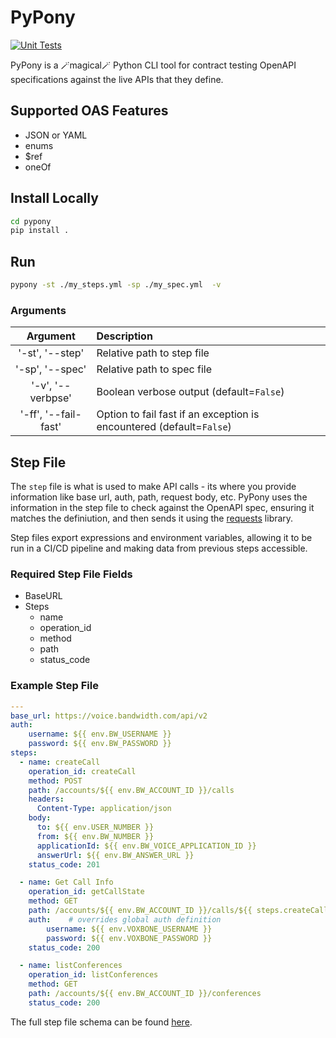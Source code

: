 # PyPony

[![Unit Tests](https://github.com/Bandwidth/pypony/actions/workflows/ci.yml/badge.svg)](https://github.com/Bandwidth/pypony/actions/workflows/ci.yml)

PyPony is a 🪄magical🪄 Python CLI tool for contract testing OpenAPI specifications against the live APIs that they define.

## Supported OAS Features

* JSON or YAML
* enums
* $ref
* oneOf

## Install Locally

```sh
cd pypony
pip install .
```

## Run

```sh
pypony -st ./my_steps.yml -sp ./my_spec.yml  -v
```

### Arguments

| Argument             | Description |
|:--------------------:|:------------|
| '-st', '--step'      | Relative path to step file |
| '-sp', '--spec'      | Relative path to spec file |
| '-v', '--verbpse'    | Boolean verbose output (default=`False`) |
| '-ff', '--fail-fast' | Option to fail fast if an exception is encountered (default=`False`) | # Coming soon!

## Step File

The `step` file is what is used to make API calls - its where you provide information like base url, auth, path, request body, etc. PyPony uses the information in the step file to check against the OpenAPI spec, ensuring it matches the definiution, and then sends it using the [requests](https://pypi.org/project/requests/) library.

Step files export expressions and environment variables, allowing it to be run in a CI/CD pipeline and making data from previous steps accessible.

### Required Step File Fields

* BaseURL
* Steps
  * name
  * operation_id
  * method
  * path
  * status_code

### Example Step File

```yml
---
base_url: https://voice.bandwidth.com/api/v2
auth:
    username: ${{ env.BW_USERNAME }}
    password: ${{ env.BW_PASSWORD }}
steps:
  - name: createCall
    operation_id: createCall
    method: POST
    path: /accounts/${{ env.BW_ACCOUNT_ID }}/calls
    headers:
      Content-Type: application/json
    body:
      to: ${{ env.USER_NUMBER }}
      from: ${{ env.BW_NUMBER }}
      applicationId: ${{ env.BW_VOICE_APPLICATION_ID }}
      answerUrl: ${{ env.BW_ANSWER_URL }}
    status_code: 201

  - name: Get Call Info
    operation_id: getCallState
    method: GET
    path: /accounts/${{ env.BW_ACCOUNT_ID }}/calls/${{ steps.createCall.response.data.callId }}
    auth:    # overrides global auth definition
        username: ${{ env.VOXBONE_USERNAME }}
        password: ${{ env.VOXBONE_PASSWORD }}
    status_code: 200

  - name: listConferences
    operation_id: listConferences
    method: GET
    path: /accounts/${{ env.BW_ACCOUNT_ID }}/conferences
    status_code: 200
```

The full step file schema can be found [here](https://github.com/Bandwidth/pypony/blob/main/src/steps_schema.yml).
